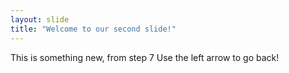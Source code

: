 ```yaml
---
layout: slide
title: "Welcome to our second slide!"
---
```

This is something new, from step 7
Use the left arrow to go back!
